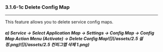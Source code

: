### 3.1.6-1c Delete Config Map

---

This feature allows you to delete service config maps.

##### a\) Service → Select Application Map → Settings → Config Map → Config Map Action Menu \(Activate\) → Delete Config Map![](/assets/2.5 설정.png)![](/assets/2.5 컨피그맵 삭제 1.png)



